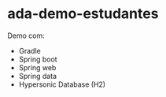 # ada-demo-estudantes

Demo com:
- Gradle
- Spring boot
- Spring web
- Spring data
- Hypersonic Database (H2)
